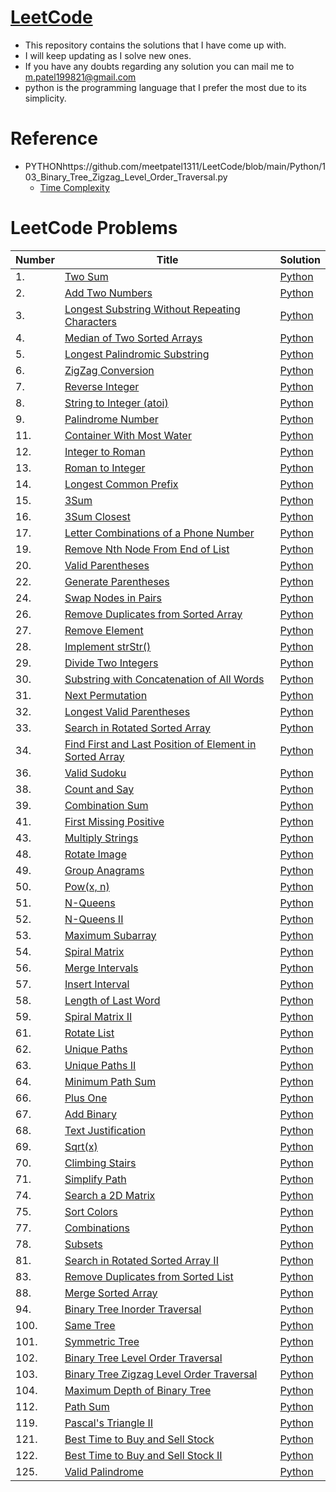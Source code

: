 # [LeetCode](https://leetcode.com/problemset/all/)
+ This repository contains the solutions that I have come up with.
+ I will keep updating as I solve new ones.
+ If you have any doubts regarding any solution you can mail me to m.patel199821@gmail.com
+ python is the programming language that I prefer the most due to its simplicity.

# Reference
* PYTHONhttps://github.com/meetpatel1311/LeetCode/blob/main/Python/103_Binary_Tree_Zigzag_Level_Order_Traversal.py
    * [Time Complexity](https://wiki.python.org/moin/TimeComplexity)
   
# LeetCode Problems

|  Number | Title  | Solution  |
|---|---|---|
|1. |  [Two Sum](https://leetcode.com/problems/two-sum/)  | [Python](https://github.com/meetpatel1311/LeetCode/blob/main/Python/1.Two%20Sum.py)  |
|2. | [Add Two Numbers](https://leetcode.com/problems/add-two-numbers/)  | [Python](https://github.com/meetpatel1311/LeetCode/blob/main/Python/2.%20Add%20Two%20Numbers.py)  |
|3. | [Longest Substring Without Repeating Characters](https://leetcode.com/problems/longest-substring-without-repeating-characters/)  | [Python](https://github.com/meetpatel1311/LeetCode/blob/main/Python/3.%20Longest%20Substring%20Without%20Repeating%20Characters.py)  |
|4. | [Median of Two Sorted Arrays](https://leetcode.com/problems/median-of-two-sorted-arrays/)  | [Python](https://github.com/meetpatel1311/LeetCode/blob/main/Python/4.%20Median%20of%20Two%20Sorted%20Arrays.py)  |
|5. | [ Longest Palindromic Substring](https://leetcode.com/problems/longest-palindromic-substring/)  | [Python](https://github.com/meetpatel1311/LeetCode/blob/main/Python/5.%20Longest%20Palindromic%20Substring.py)  |
|6. | [ ZigZag Conversion](https://leetcode.com/problems/zigzag-conversion/)  | [Python](https://github.com/meetpatel1311/LeetCode/blob/main/Python/6.%20ZigZag%20Conversion.py)  |
|7. |[ Reverse Integer](https://leetcode.com/problems/reverse-integer/)    | [Python](https://github.com/meetpatel1311/LeetCode/blob/main/Python/7.%20Reverse%20Integer.py)|
|8. |[ String to Integer (atoi)](https://leetcode.com/problems/string-to-integer-atoi/)    | [Python](https://github.com/meetpatel1311/LeetCode/blob/main/Python/8.%20String%20to%20Integer%20(atoi).py)|
|9. |[ Palindrome Number](https://leetcode.com/problems/palindrome-number/)    | [Python](https://github.com/meetpatel1311/LeetCode/blob/main/Python/9.%20Palindrome%20Number.py)|
|11.| [ Container With Most Water](https://leetcode.com/problems/container-with-most-water/)  | [Python](https://github.com/meetpatel1311/LeetCode/blob/main/Python/11.%20Container%20With%20Most%20Water.py)  |
|12.| [Integer to Roman](https://leetcode.com/problems/integer-to-roman/)  | [Python](https://github.com/meetpatel1311/LeetCode/blob/main/Python/12.%20Integer%20to%20Roman.py)  |
|13.|[Roman to Integer](https://leetcode.com/problems/roman-to-integer/)|[Python](https://github.com/meetpatel1311/LeetCode/blob/main/Python/13.%20Roman%20to%20Integer.py)|
|14.|[Longest Common Prefix](https://leetcode.com/problems/longest-common-prefix/)|[Python](https://github.com/meetpatel1311/LeetCode/blob/main/Python/14.%20Longest%20Common%20Prefix.py)|
|15.|[3Sum](https://leetcode.com/problems/3sum/)|[Python](https://github.com/meetpatel1311/LeetCode/blob/main/Python/15.%203Sum.py)|
|16.|[3Sum Closest](https://leetcode.com/problems/3sum-closest/)|[Python](https://github.com/meetpatel1311/LeetCode/blob/main/Python/16.%203Sum%20Closest.py)|
|17.|[Letter Combinations of a Phone Number](https://leetcode.com/problems/letter-combinations-of-a-phone-number/)|[Python](https://github.com/meetpatel1311/LeetCode/blob/main/Python/17_Letter_Combinations_of_a_Phone_Number.py)|
|19.|[Remove Nth Node From End of List](https://leetcode.com/problems/remove-nth-node-from-end-of-list/)|[Python](https://github.com/meetpatel1311/LeetCode/blob/main/Python/19_Remove_Nth_Node_From_End_of_List.py)|
|20.|[Valid Parentheses](https://leetcode.com/problems/valid-parentheses/)|[Python](https://github.com/meetpatel1311/LeetCode/blob/main/Python/20_Valid_Parentheses.py)|
|22.|[Generate Parentheses](https://leetcode.com/problems/generate-parentheses/)|[Python](https://github.com/meetpatel1311/LeetCode/blob/main/Python/22_Generate_Parentheses.py)|
|24.|[Swap Nodes in Pairs](https://leetcode.com/problems/swap-nodes-in-pairs/)|[Python](https://github.com/meetpatel1311/LeetCode/blob/main/Python/24_Swap_Nodes_in_Pairs.py)|
|26.|[Remove Duplicates from Sorted Array](https://leetcode.com/problems/remove-duplicates-from-sorted-array/)|[Python](https://github.com/meetpatel1311/LeetCode/blob/main/Python/26_Remove_Duplicates_from_Sorted_Array.py)|
|27.|[Remove Element](https://leetcode.com/problems/remove-element/)|[Python](https://github.com/meetpatel1311/LeetCode/blob/main/Python/27_Remove_Element.py)|
|28.|[Implement strStr()](https://leetcode.com/problems/implement-strstr/)|[Python](https://github.com/meetpatel1311/LeetCode/blob/main/Python/28_Implement_strStr.py)|
|29.|[Divide Two Integers](https://leetcode.com/problems/divide-two-integers/)|[Python](https://github.com/meetpatel1311/LeetCode/blob/main/Python/29_Divide_Two_Integers.py)|
|30.|[Substring with Concatenation of All Words](https://leetcode.com/problems/substring-with-concatenation-of-all-words/)|[Python](https://github.com/meetpatel1311/LeetCode/blob/main/Python/30_Substring_with_Concatenation_of_All_Words.py)|
|31.|[Next Permutation](https://leetcode.com/problems/next-permutation/)|[Python](https://github.com/meetpatel1311/LeetCode/blob/main/Python/31_Next_Permutation.py)|
|32.|[Longest Valid Parentheses](https://leetcode.com/problems/longest-valid-parentheses/)|[Python](https://github.com/meetpatel1311/LeetCode/blob/main/Python/32_Longest_Valid_Parentheses.py)|
|33.|[Search in Rotated Sorted Array](https://leetcode.com/problems/search-in-rotated-sorted-array/)|[Python](https://github.com/meetpatel1311/LeetCode/blob/main/Python/33_Search_in_Rotated_Sorted_Array.py)|
|34.|[Find First and Last Position of Element in Sorted Array](https://leetcode.com/problems/find-first-and-last-position-of-element-in-sorted-array/)|[Python](https://github.com/meetpatel1311/LeetCode/blob/main/Python/34_Find_First_and_Last_Position_of_Element_in_Sorted_Array.py)|
|36.|[Valid Sudoku](https://leetcode.com/problems/valid-sudoku/)|[Python](https://github.com/meetpatel1311/LeetCode/blob/main/Python/36_Valid_Sudoku.py)|
|38.|[Count and Say](https://leetcode.com/problems/count-and-say/)|[Python](https://github.com/meetpatel1311/LeetCode/blob/main/Python/38_Count_and_Say.py)|
|39.|[Combination Sum](https://leetcode.com/problems/combination-sum/)|[Python](https://github.com/meetpatel1311/LeetCode/blob/main/Python/39_Combination_Sum.py)|
|41.|[First Missing Positive](https://leetcode.com/problems/first-missing-positive/)|[Python](https://github.com/meetpatel1311/LeetCode/blob/main/Python/41_First_Missing_Positive.py)|
|43.|[Multiply Strings](https://leetcode.com/problems/multiply-strings/)|[Python](https://github.com/meetpatel1311/LeetCode/blob/main/Python/43_Multiply_Strings.py)|
|48.|[Rotate Image](https://leetcode.com/problems/rotate-image/)|[Python](https://github.com/meetpatel1311/LeetCode/blob/main/Python/48_Rotate_Image.py)|
|49.|[Group Anagrams](https://leetcode.com/problems/group-anagrams/)|[Python](https://github.com/meetpatel1311/LeetCode/blob/main/Python/49_Group_Anagrams.py)|
|50.|[Pow(x, n)](https://leetcode.com/problems/powx-n/)|[Python](https://github.com/meetpatel1311/LeetCode/blob/main/Python/50_Pow(x%2C%20n).py)|
|51.|[N-Queens](https://leetcode.com/problems/n-queens/)|[Python](https://github.com/meetpatel1311/LeetCode/blob/main/Python/51_N-Queens.py)|
|52.|[N-Queens II](https://leetcode.com/problems/n-queens-ii/)|[Python](https://github.com/meetpatel1311/LeetCode/blob/main/Python/52_N-Queens_II.py)|
|53.|[Maximum Subarray](https://leetcode.com/problems/maximum-subarray/)|[Python](https://github.com/meetpatel1311/LeetCode/blob/main/Python/53_Maximum_Subarray.py)|
|54.|[Spiral Matrix](https://leetcode.com/problems/spiral-matrix/)|[Python](https://github.com/meetpatel1311/LeetCode/blob/main/Python/54_Spiral_Matrix.py)|
|56.|[Merge Intervals](https://leetcode.com/problems/merge-intervals/)|[Python](https://github.com/meetpatel1311/LeetCode/blob/main/Python/56_Merge_Intervals.py)|
|57.|[Insert Interval](https://leetcode.com/problems/insert-interval/)|[Python](https://github.com/meetpatel1311/LeetCode/blob/main/Python/57_Insert_Interval.py)|
|58.|[Length of Last Word](https://leetcode.com/problems/length-of-last-word/)|[Python](https://github.com/meetpatel1311/LeetCode/blob/main/Python/58_Length_of_Last_Word.py)|
|59.|[Spiral Matrix II](https://leetcode.com/problems/spiral-matrix-ii/)|[Python](https://github.com/meetpatel1311/LeetCode/blob/main/Python/59_Spiral_Matrix_II.py)|
|61.|[Rotate List](https://leetcode.com/problems/rotate-list/)|[Python](https://github.com/meetpatel1311/LeetCode/blob/main/Python/61_Rotate_List.py)|
|62.|[Unique Paths](https://leetcode.com/problems/unique-paths/)|[Python](https://github.com/meetpatel1311/LeetCode/blob/main/Python/62_Unique_Paths.py)|
|63.|[Unique Paths II](https://leetcode.com/problems/unique-paths-ii/)|[Python](https://github.com/meetpatel1311/LeetCode/blob/main/Python/63_Unique_Paths_II.py)|
|64.|[Minimum Path Sum](https://leetcode.com/problems/minimum-path-sum/)|[Python](https://github.com/meetpatel1311/LeetCode/blob/main/Python/64_Minimum_Path_Sum.py)|
|66.|[Plus One](https://leetcode.com/problems/plus-one/)|[Python](https://github.com/meetpatel1311/LeetCode/blob/main/Python/66_Plus_One.py)|
|67.|[Add Binary](https://leetcode.com/problems/add-binary/)|[Python](https://github.com/meetpatel1311/LeetCode/blob/main/Python/67_Add_Binary.py)|
|68.|[Text Justification](https://leetcode.com/problems/text-justification/)|[Python](https://github.com/meetpatel1311/LeetCode/blob/main/Python/68_Text_Justification.py)|
|69.|[Sqrt(x)](https://leetcode.com/problems/sqrtx/)|[Python](https://github.com/meetpatel1311/LeetCode/blob/main/Python/70_Climbing_Stairs.py)|
|70.|[Climbing Stairs](https://leetcode.com/problems/climbing-stairs/)|[Python](https://github.com/meetpatel1311/LeetCode/blob/main/Python/69_Sqrt(x).py)|
|71.|[Simplify Path](https://leetcode.com/problems/simplify-path/)|[Python](https://github.com/meetpatel1311/LeetCode/blob/main/Python/71_Simplify_Path.py)|
|74.|[Search a 2D Matrix](https://leetcode.com/problems/search-a-2d-matrix/)|[Python](https://github.com/meetpatel1311/LeetCode/blob/main/Python/74_Search_a_2D_Matrix.py)|
|75.|[Sort Colors](https://leetcode.com/problems/sort-colors/)|[Python](https://github.com/meetpatel1311/LeetCode/blob/main/Python/75_Sort_Colors.py)|
|77.|[Combinations](https://leetcode.com/problems/combinations/)|[Python](https://github.com/meetpatel1311/LeetCode/blob/main/Python/77_Combinations.py)|
|78.|[Subsets](https://leetcode.com/problems/subsets/)|[Python](https://github.com/meetpatel1311/LeetCode/blob/main/Python/78_Subsets.py)|
|81.|[Search in Rotated Sorted Array II](https://leetcode.com/problems/search-in-rotated-sorted-array-ii/)|[Python](https://github.com/meetpatel1311/LeetCode/blob/main/Python/81_Search_in_Rotated_Sorted_Array_II.py)|
|83.|[Remove Duplicates from Sorted List](https://leetcode.com/problems/remove-duplicates-from-sorted-list/)|[Python](https://github.com/meetpatel1311/LeetCode/blob/main/Python/83_Remove_Duplicates_from_Sorted_List.py)|
|88.|[Merge Sorted Array](https://leetcode.com/problems/merge-sorted-array/)|[Python](https://github.com/meetpatel1311/LeetCode/blob/main/Python/88_Merge_Sorted_Array.py)|
|94.|[Binary Tree Inorder Traversal](https://leetcode.com/problems/binary-tree-inorder-traversal/)|[Python](https://github.com/meetpatel1311/LeetCode/blob/main/Python/94_Binary_Tree_Inorder_Traversal.py)|
|100.|[Same Tree](https://leetcode.com/problems/same-tree/)|[Python](https://github.com/meetpatel1311/LeetCode/blob/main/Python/100_Same_Tree.py)|
|101.|[Symmetric Tree](https://leetcode.com/problems/symmetric-tree/)|[Python](https://github.com/meetpatel1311/LeetCode/blob/main/Python/101_Symmetric_Tree.py)|
|102.|[Binary Tree Level Order Traversal](https://leetcode.com/problems/binary-tree-level-order-traversal/)|[Python](https://github.com/meetpatel1311/LeetCode/blob/main/Python/102_Binary_Tree_Level_Order_Traversal.py)|
|103.|[Binary Tree Zigzag Level Order Traversal](https://leetcode.com/submissions/detail/370034673/)|[Python](https://github.com/meetpatel1311/LeetCode/blob/main/Python/103_Binary_Tree_Zigzag_Level_Order_Traversal.py)|
|104.|[Maximum Depth of Binary Tree](https://leetcode.com/problems/maximum-depth-of-binary-tree/)|[Python](https://github.com/meetpatel1311/LeetCode/blob/main/Python/104_Maximum_Depth_of_Binary_Tree.py)|
|112.|[Path Sum](https://leetcode.com/problems/path-sum/)|[Python](https://github.com/meetpatel1311/LeetCode/blob/main/Python/112_Path_Sum.py)|
|119.|[Pascal's Triangle II](https://leetcode.com/problems/pascals-triangle-ii/)|[Python](https://github.com/meetpatel1311/LeetCode/blob/main/Python/119_Pascal's_Triangle.py)|
|121.|[Best Time to Buy and Sell Stock](https://leetcode.com/problems/best-time-to-buy-and-sell-stock/)|[Python](https://github.com/meetpatel1311/LeetCode/blob/main/Python/121_Best_Time_to_Buy_and_SellStock.py)|
|122.|[Best Time to Buy and Sell Stock II](https://leetcode.com/problems/best-time-to-buy-and-sell-stock-ii/)|[Python](https://github.com/meetpatel1311/LeetCode/blob/main/Python/122_Best_Time_to_Buy_and_Sell_Stock_II.py)|
|125.|[Valid Palindrome](https://leetcode.com/problems/valid-palindrome/)|[Python](https://github.com/meetpatel1311/LeetCode/blob/main/Python/125_Valid_Palindrome.py)|